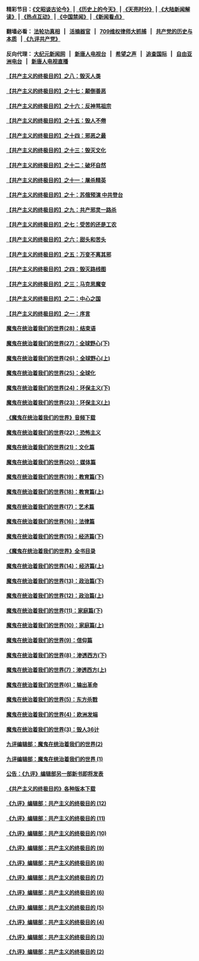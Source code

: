 #### 精彩节目：[《文昭谈古论今》](http://134.209.198.168/wenzhao) | [《历史上的今天》](http://134.209.198.168/today-in-history) | [《天亮时分》](http://134.209.198.168/tianliang) | [《大陆新闻解读》](http://134.209.198.168/ntdtv-comedy) | [《热点互动》](http://134.209.198.168/ntdtv-rdhd)  | [《中国禁闻》](http://134.209.198.168/ntdtv-news) | [《新闻看点》](http://134.209.198.168/news-insight) 

  #### 翻墙必看： [法轮功真相](http://134.209.198.168:10000/videos/truth.html) &nbsp;&nbsp;|&nbsp;&nbsp; [活摘器官](http://134.209.198.168:10000/videos/res/Organs/) &nbsp;&nbsp;|&nbsp;&nbsp; [709维权律师大抓捕](http://134.209.198.168:10000/videos/709/) &nbsp;&nbsp;|&nbsp;&nbsp; [共产党的历史与本质](http://134.209.198.168:10000/videos/ccp.html) &nbsp;&nbsp;| [《九评共产党》](http://134.209.198.168:10000/videos/jiuping/) 

#### 反向代理： [大纪元新闻网](http://134.209.198.168:10080/) &nbsp;&nbsp;|&nbsp;&nbsp; [新唐人电视台](http://134.209.198.168:8000/) &nbsp;&nbsp;|&nbsp;&nbsp; [希望之声](http://134.209.198.168:8200/) &nbsp;&nbsp;|&nbsp;&nbsp; [追查国际](http://134.209.198.168:10010/) &nbsp;&nbsp;|&nbsp;&nbsp; [自由亚洲电台](http://134.209.198.168:9800/) &nbsp;&nbsp;|&nbsp;&nbsp; [新唐人电视直播](http://134.209.198.168/) 

#### [【共产主义的终极目的】之八：毁灭人类](../pages/nsc422/n11108503.md?t=04192139) 

#### [【共产主义的终极目的】之十七：颠倒善恶](../pages/nsc422/n11179782.md?t=04192139) 

#### [【共产主义的终极目的】之十六：反神骂祖宗](../pages/nsc422/n11166798.md?t=04192139) 

#### [【共产主义的终极目的】之十五：毁人不倦](../pages/nsc422/n11166792.md?t=04192139) 

#### [【共产主义的终极目的】之十四：邪恶之最](../pages/nsc422/n11150249.md?t=04192139) 

#### [【共产主义的终极目的】之十三：毁灭文化](../pages/nsc422/n11135227.md?t=04192139) 

#### [【共产主义的终极目的】之十二：破坏自然](../pages/nsc422/n11135214.md?t=04192139) 

#### [【共产主义的终极目的】之十一：屠杀精英](../pages/nsc422/n11118442.md?t=04192139) 

#### [【共产主义的终极目的】之十：苏俄预演 中共登台](../pages/nsc422/n11118424.md?t=04192139) 

#### [【共产主义的终极目的】之九：共产邪灵一路杀](../pages/nsc422/n11114139.md?t=04192139) 

#### [【共产主义的终极目的】之七：受苦的还是工农](../pages/nsc422/n11101809.md?t=04192139) 

#### [【共产主义的终极目的】之六：甜头和苦头](../pages/nsc422/n11096971.md?t=04192139) 

#### [【共产主义的终极目的】之五：万变不离其邪](../pages/nsc422/n11091285.md?t=04192139) 

#### [【共产主义的终极目的】之四：毁灭路线图](../pages/nsc422/n11086284.md?t=04192139) 

#### [【共产主义的终极目的】之三：马克思魔变](../pages/nsc422/n11061941.md?t=04192139) 

#### [【共产主义的终极目的】之二：中心之国](../pages/nsc422/n11047728.md?t=04192139) 

#### [【共产主义的终极目的】之一：序言](../pages/nsc422/n11086077.md?t=04192139) 

#### [魔鬼在统治着我们的世界(28)：结束语](../pages/nsc422/n10936246.md?t=04192139) 

#### [魔鬼在统治着我们的世界(27)：全球野心(下)](../pages/nsc422/n10928319.md?t=04192139) 

#### [魔鬼在统治着我们的世界(26)：全球野心(上)](../pages/nsc422/n10900318.md?t=04192139) 

#### [魔鬼在统治着我们的世界(25)：全球化](../pages/nsc422/n10788205.md?t=04192139) 

#### [魔鬼在统治着我们的世界(24)：环保主义(下)](../pages/nsc422/n10695307.md?t=04192139) 

#### [魔鬼在统治着我们的世界(23)：环保主义(上)](../pages/nsc422/n10688613.md?t=04192139) 

#### [《魔鬼在统治着我们的世界》音频下载](../pages/nsc422/n10635553.md?t=04192139) 

#### [魔鬼在统治着我们的世界(22)：恐怖主义](../pages/nsc422/n10614727.md?t=04192139) 

#### [魔鬼在统治着我们的世界(21)：文化篇](../pages/nsc422/n10597706.md?t=04192139) 

#### [魔鬼在统治着我们的世界(20)：媒体篇](../pages/nsc422/n10586579.md?t=04192139) 

#### [魔鬼在统治着我们的世界(19)：教育篇(下)](../pages/nsc422/n10564808.md?t=04192139) 

#### [魔鬼在统治着我们的世界(18)：教育篇(上)](../pages/nsc422/n10526970.md?t=04192139) 

#### [魔鬼在统治着我们的世界(17)：艺术篇](../pages/nsc422/n10499093.md?t=04192139) 

#### [魔鬼在统治着我们的世界(16)：法律篇](../pages/nsc422/n10485969.md?t=04192139) 

#### [魔鬼在统治着我们的世界(15)：经济篇(下)](../pages/nsc422/n10469975.md?t=04192139) 

#### [《魔鬼在统治着我们的世界》全书目录](../pages/nsc422/n10464261.md?t=04192139) 

#### [魔鬼在统治着我们的世界(14)：经济篇(上)](../pages/nsc422/n10457370.md?t=04192139) 

#### [魔鬼在统治着我们的世界(13)：政治篇(下)](../pages/nsc422/n10448270.md?t=04192139) 

#### [魔鬼在统治着我们的世界(12)：政治篇(上)](../pages/nsc422/n10444576.md?t=04192139) 

#### [魔鬼在统治着我们的世界(11)：家庭篇(下)](../pages/nsc422/n10440961.md?t=04192139) 

#### [魔鬼在统治着我们的世界(10)：家庭篇(上)](../pages/nsc422/n10435448.md?t=04192139) 

#### [魔鬼在统治着我们的世界(9)：信仰篇](../pages/nsc422/n10432159.md?t=04192139) 

#### [魔鬼在统治着我们的世界(8)：渗透西方(下)](../pages/nsc422/n10429603.md?t=04192139) 

#### [魔鬼在统治着我们的世界(7)：渗透西方(上)](../pages/nsc422/n10426013.md?t=04192139) 

#### [魔鬼在统治着我们的世界(6)：输出革命](../pages/nsc422/n10421536.md?t=04192139) 

#### [魔鬼在统治着我们的世界(5)：东方杀戮](../pages/nsc422/n10417707.md?t=04192139) 

#### [魔鬼在统治着我们的世界(4)：欧洲发端](../pages/nsc422/n10414890.md?t=04192139) 

#### [魔鬼在统治着我们的世界(3)：毁人36计](../pages/nsc422/n10411583.md?t=04192139) 

#### [九评编辑部：魔鬼在统治着我们的世界(2)](../pages/nsc422/n10410036.md?t=04192139) 

#### [九评编辑部：魔鬼在统治着我们的世界 (1)](../pages/nsc422/n10406825.md?t=04192139) 

#### [公告：《九评》编辑部另一部新书即将发表](../pages/nsc422/n10405104.md?t=04192139) 

#### [《共产主义的终极目的》各种版本下载](../pages/nsc422/n10022138.md?t=04192139) 

#### [《九评》编辑部：共产主义的终极目的 (12)](../pages/nsc422/n9933272.md?t=04192139) 

#### [《九评》编辑部：共产主义的终极目的 (11)](../pages/nsc422/n9924973.md?t=04192139) 

#### [《九评》编辑部：共产主义的终极目的 (10)](../pages/nsc422/n9920883.md?t=04192139) 

#### [《九评》编辑部：共产主义的终极目的 (9)](../pages/nsc422/n9916363.md?t=04192139) 

#### [《九评》编辑部：共产主义的终极目的 (8)](../pages/nsc422/n9912488.md?t=04192139) 

#### [《九评》编辑部：共产主义的终极目的 (7)](../pages/nsc422/n9901176.md?t=04192139) 

#### [《九评》编辑部：共产主义的终极目的 (6)](../pages/nsc422/n9899359.md?t=04192139) 

#### [《九评》编辑部：共产主义的终极目的 (5)](../pages/nsc422/n9893174.md?t=04192139) 

#### [《九评》编辑部：共产主义的终极目的 (4)](../pages/nsc422/n9891246.md?t=04192139) 

#### [《九评》编辑部：共产主义的终极目的 (3)](../pages/nsc422/n9879879.md?t=04192139) 

#### [《九评》编辑部：共产主义的终极目的 (2)](../pages/nsc422/n9876205.md?t=04192139) 


